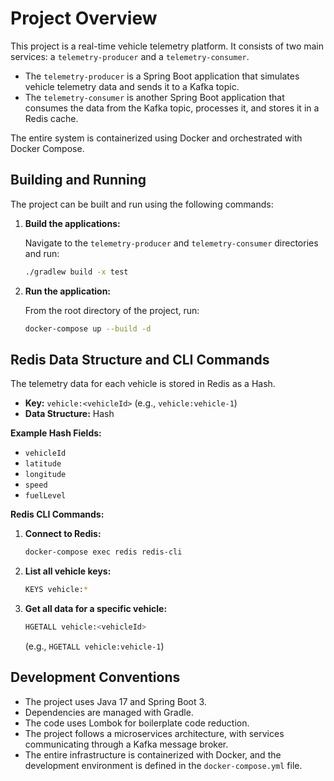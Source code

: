 # Project Overview

This project is a real-time vehicle telemetry platform. It consists of two main services: a `telemetry-producer` and a `telemetry-consumer`.

-   The `telemetry-producer` is a Spring Boot application that simulates vehicle telemetry data and sends it to a Kafka topic.
-   The `telemetry-consumer` is another Spring Boot application that consumes the data from the Kafka topic, processes it, and stores it in a Redis cache.

The entire system is containerized using Docker and orchestrated with Docker Compose.

## Building and Running

The project can be built and run using the following commands:

1.  **Build the applications:**

    Navigate to the `telemetry-producer` and `telemetry-consumer` directories and run:

    ```bash
    ./gradlew build -x test
    ```

2.  **Run the application:**

    From the root directory of the project, run:

    ```bash
    docker-compose up --build -d
    ```

## Redis Data Structure and CLI Commands

The telemetry data for each vehicle is stored in Redis as a Hash.

-   **Key:** `vehicle:<vehicleId>` (e.g., `vehicle:vehicle-1`)
-   **Data Structure:** Hash

**Example Hash Fields:**

-   `vehicleId`
-   `latitude`
-   `longitude`
-   `speed`
-   `fuelLevel`

**Redis CLI Commands:**

1.  **Connect to Redis:**

    ```bash
    docker-compose exec redis redis-cli
    ```

2.  **List all vehicle keys:**

    ```bash
    KEYS vehicle:*
    ```

3.  **Get all data for a specific vehicle:**

    ```bash
    HGETALL vehicle:<vehicleId>
    ```

    (e.g., `HGETALL vehicle:vehicle-1`)

## Development Conventions

-   The project uses Java 17 and Spring Boot 3.
-   Dependencies are managed with Gradle.
-   The code uses Lombok for boilerplate code reduction.
-   The project follows a microservices architecture, with services communicating through a Kafka message broker.
-   The entire infrastructure is containerized with Docker, and the development environment is defined in the `docker-compose.yml` file.